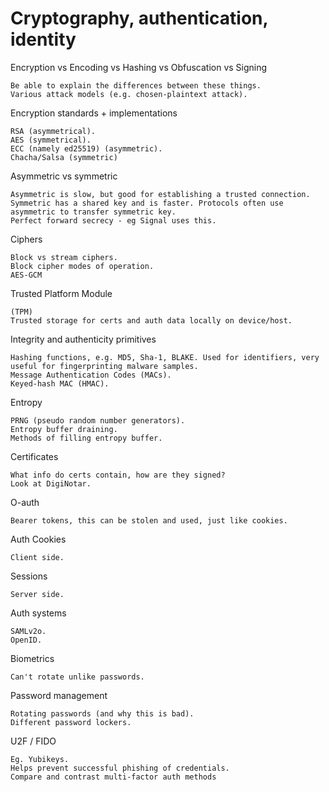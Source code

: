 # Cryptography, authentication, identity

Encryption vs Encoding vs Hashing vs Obfuscation vs Signing

    Be able to explain the differences between these things.
    Various attack models (e.g. chosen-plaintext attack).

Encryption standards + implementations

    RSA (asymmetrical).
    AES (symmetrical).
    ECC (namely ed25519) (asymmetric).
    Chacha/Salsa (symmetric)
    
Asymmetric vs symmetric

    Asymmetric is slow, but good for establishing a trusted connection.
    Symmetric has a shared key and is faster. Protocols often use asymmetric to transfer symmetric key.
    Perfect forward secrecy - eg Signal uses this.

Ciphers

    Block vs stream ciphers.
    Block cipher modes of operation.
    AES-GCM

Trusted Platform Module

    (TPM)
    Trusted storage for certs and auth data locally on device/host.

Integrity and authenticity primitives

    Hashing functions, e.g. MD5, Sha-1, BLAKE. Used for identifiers, very useful for fingerprinting malware samples.
    Message Authentication Codes (MACs).
    Keyed-hash MAC (HMAC).

Entropy

    PRNG (pseudo random number generators).
    Entropy buffer draining.
    Methods of filling entropy buffer.

Certificates

    What info do certs contain, how are they signed?
    Look at DigiNotar.

O-auth

    Bearer tokens, this can be stolen and used, just like cookies.

Auth Cookies

    Client side.

Sessions

    Server side.

Auth systems

    SAMLv2o.
    OpenID.

Biometrics

    Can't rotate unlike passwords.

Password management

    Rotating passwords (and why this is bad).
    Different password lockers.

U2F / FIDO

    Eg. Yubikeys.
    Helps prevent successful phishing of credentials.
    Compare and contrast multi-factor auth methods
